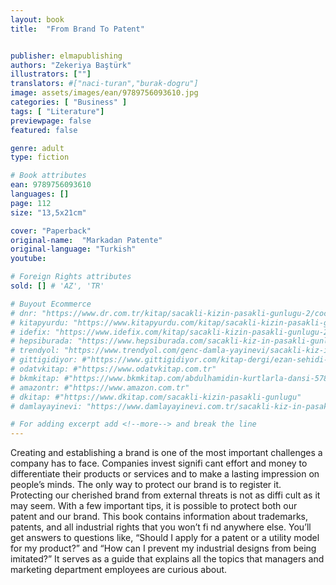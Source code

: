 ```yaml
---
layout: book
title:  "From Brand To Patent"


publisher: elmapublishing
authors: "Zekeriya Baştürk"
illustrators: [""]
translators: #["naci-turan","burak-dogru"]
image: assets/images/ean/9789756093610.jpg
categories: [ "Business" ]
tags: [ "Literature"]
previewpage: false
featured: false

genre: adult
type: fiction

# Book attributes
ean: 9789756093610
languages: []
page: 112
size: "13,5x21cm"

cover: "Paperback"
original-name:  "Markadan Patente"
original-language: "Turkish"
youtube:

# Foreign Rights attributes
sold: [] # 'AZ', 'TR'

# Buyout Ecommerce
# dnr: "https://www.dr.com.tr/kitap/sacakli-kizin-pasakli-gunlugu-2/cocuk-ve-genclik/genclik-10-yas/roman-oyku/urunno=0001893059001"
# kitapyurdu: "https://www.kitapyurdu.com/kitap/sacakli-kizin-pasakli-gunlugu-2-/560122.html&filter_name=Sa%C3%A7akl%C4%B1+K%C4%B1z%27%C4%B1n+Pasakl%C4%B1+G%C3%BCnl%C3%BC%C4%9F%C3%BC+2"
# idefix: "https://www.idefix.com/kitap/sacakli-kizin-pasakli-gunlugu-2/cocuk-ve-genclik/genclik-10-yas/roman-oyku/urunno=0001893059001"
# hepsiburada: "https://www.hepsiburada.com/sacakli-kiz-in-pasakli-gunlugu-2-damla-yayinevi-p-HBV000012ER86"
# trendyol: "https://www.trendyol.com/genc-damla-yayinevi/sacakli-kiz-in-pasakli-gunlugu-2-p-54825777"
# gittigidiyor: #"https://www.gittigidiyor.com/kitap-dergi/ezan-sehidi-adnan-menderes_pdp_732728793"
# odatvkitap: #"https://www.odatvkitap.com.tr"
# bkmkitap: #"https://www.bkmkitap.com/abdulhamidin-kurtlarla-dansi-578226"
# amazontr: #"https://www.amazon.com.tr"
# dkitap: #"https://www.dkitap.com/sacakli-kizin-pasakli-gunlugu"
# damlayayinevi: "https://www.damlayayinevi.com.tr/sacakli-kiz-in-pasakli-gunlugu-2-bu-iste-bi-terslik-var"

# For adding excerpt add <!--more--> and break the line
---
```

Creating and establishing a brand is one of the
most important challenges a company has to face.
Companies invest signifi cant effort and money to
differentiate their products or services and to make
a lasting impression on people’s minds. The only
way to protect our brand is to register it. Protecting
our cherished brand from external threats is not as
diffi cult as it may seem. With a few important tips,
it is possible to protect both our patent and our
brand.
This book contains information about trademarks,
patents, and all industrial rights that you won’t fi nd
anywhere else. You’ll get answers to questions
like, “Should I apply for a patent or a utility model
for my product?” and “How can I prevent my industrial designs from being imitated?” It serves as
a guide that explains all the topics that managers
and marketing department employees are curious
about.
<!--more--> 

